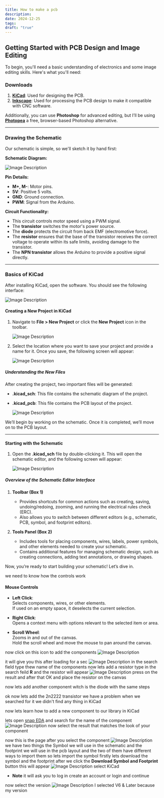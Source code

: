 ```yaml
---
title: How to make a pcb
description: 
date: 2024-12-25
tags: 
draft: "true"
---
```


## Getting Started with PCB Design and Image Editing

To begin, you'll need a basic understanding of electronics and some image editing skills. Here's what you'll need:

### Downloads

1. **[KiCad](https://www.kicad.org/)**: Used for designing the PCB.
2. **[Inkscape](https://inkscape.org/)**: Used for processing the PCB design to make it compatible with CNC software.

Additionally, you can use **Photoshop** for advanced editing, but I’ll be using **[Photopea](https://www.photopea.com/)** a free, browser-based Photoshop alternative.

---

### Drawing the Schematic

Our schematic is simple, so we'll sketch it by hand first:

**Schematic Diagram:**

![Image Description](/images/Pasted%20image%2020241226024552.png)

**Pin Details:**

- **M+, M-**: Motor pins.
- **5V**: Positive 5 volts.
- **GND**: Ground connection.
- **PWM**: Signal from the Arduino.

**Circuit Functionality:**

- This circuit controls motor speed using a PWM signal.
- The **transistor** switches the motor's power source.
- The **diode** protects the circuit from back EMF (electromotive force).
- The **resistor** ensures that the base of the transistor receives the correct voltage to operate within its safe limits, avoiding damage to the transistor.
- The **NPN transistor** allows the Arduino to provide a positive signal directly.

---

### Basics of KiCad

After installing KiCad, open the software. You should see the following interface:

![Image Description](/images/Pasted%20image%2020241226025807.png)

#### Creating a New Project in KiCad

1. Navigate to **File > New Project** or click the **New Project** icon in the toolbar.
    
    ![Image Description](/images/Pasted%20image%2020241226025931.png)
    
2. Select the location where you want to save your project and provide a name for it. Once you save, the following screen will appear:
    
    ![Image Description](/images/Pasted%20image%2020241226081252.png)
    

##### Understanding the New Files

After creating the project, two important files will be generated:

- **.kicad_sch**: This file contains the schematic diagram of the project.
    
- **.kicad_pcb**: This file contains the PCB layout of the project.
    
    ![Image Description](/images/Pasted%20image%2020241226081419.png)
    

We’ll begin by working on the schematic. Once it is completed, we’ll move on to the PCB layout.

---

#### Starting with the Schematic

1. Open the **.kicad_sch** file by double-clicking it. This will open the schematic editor, and the following screen will appear:
    
    ![Image Description](/images/Pasted%20image%2020241226083410.png)
    

##### Overview of the Schematic Editor Interface

1. **Toolbar (Box 1)**
    
    - Provides shortcuts for common actions such as creating, saving, undoing/redoing, zooming, and running the electrical rules check (ERC).
    - Also allows you to switch between different editors (e.g., schematic, PCB, symbol, and footprint editors).
2. **Tools Panel (Box 2)**
    
    - Includes tools for placing components, wires, labels, power symbols, and other elements needed to create your schematic.
    - Contains additional features for managing schematic design, such as creating connections, adding text annotations, or drawing shapes.

Now, you’re ready to start building your schematic! Let’s dive in.

we need to know how the controls work 
#### Mouse Controls

- **Left Click**:  
    Selects components, wires, or other elements.  
    If used on an empty space, it deselects the current selection.
    
- **Right Click**:  
    Opens a context menu with options relevant to the selected item or area.
    
- **Scroll Wheel**:  
    Zooms in and out of the canvas.  
    Hold the scroll wheel and move the mouse to pan around the canvas.



now click on this icon to add the components 
![Image Description](/images/Pasted%20image%2020241226084528.png)

it will give you this after loading for a sec 
![Image Description](/images/Pasted%20image%2020241226084706.png)
in the search field type thew name of the components now lets add a resistor 
type in the search feild **R** and the resistor will appear ![Image Description](/images/Pasted%20image%2020241226084855.png)
press on the result and after that OK and place the resistor on the canvas 

now lets add another component witch is the diode with the same steps 

ok now lets add the 2n2222 transistor 
we have a problem when we searched for it we didn't find any thing in KiCad 

now lets learn how to add a new component to our library in KiCad 

lets open [snap EDA](https://www.snapeda.com) and search for the name of the component 
![Image Description](/images/Pasted%20image%2020241226092718.png)
now select the result that matches the look of your component 

now this is the page after you select the component 
![Image Description](/images/Pasted%20image%2020241226092920.png)
we have two things the Symbol we will use in the schematic and the footprint we will use in the pcb layout and the two of them have different ways to import them so lets import the symbol firstly 
lets download the symbol and the footprint after we click the **Download Symbol and Footprint** button this will appear 
![Image Description](/images/Pasted%20image%2020241226101900.png)
select KiCad 

- **Note** it will ask you to log in create an account or login and continue 

now select the  version 
![Image Description](/images/Pasted%20image%2020241226103113.png)
I selected V6 & Later because my version 